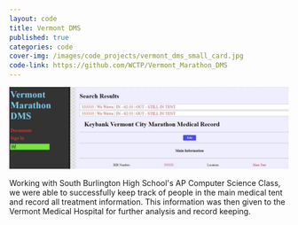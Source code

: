 ```yaml
---
layout: code
title: Vermont DMS
published: true
categories: code
cover-img: /images/code_projects/vermont_dms_small_card.jpg
code-link: https://github.com/WCTP/Vermont_Marathon_DMS
---
```


![Search bar of the Vermont Document Management System.](/images/code_projects/Vermont_DMS.JPG "Vermont Documentation Management System")

Working with South Burlington High School's AP Computer Science Class, we were able to successfully keep track of people in the main medical tent and record all treatment information. This information was then given to the Vermont Medical Hospital for further analysis and record keeping.
